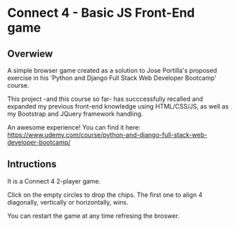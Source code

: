 Connect 4 - Basic JS Front-End game
====================================
Overwiew
------------------------------------
A simple browser game created as a solution to Jose Portilla's proposed exercise in his 'Python and Django Full Stack Web Developer Bootcamp' course.

This project -and this course so far- has succcessfully recalled and expanded my previous front-end knowledge using HTML/CSS/JS, as well as my Bootstrap and JQuery framework handling. 

An awesome experience! You can find it here: https://www.udemy.com/course/python-and-django-full-stack-web-developer-bootcamp/

Intructions
------------------------------------
It is a Connect 4 2-player game. 

Click on the empty circles to drop the chips. The first one to align 4 diagonally, vertically or horizontally, wins.

You can restart the game at any time refresing the broswer. 
